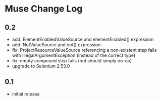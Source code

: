 # Muse Change Log

## 0.2

- add: ElementEnabledValueSource and elementEnabled() expression
- add: NotValueSource and not() expression
- fix: ProjectResourceValueSource referencing a non-existent step fails with IllegalArgumentException (instead of the correct type)
- fix: empty compound step fails (but should simply no-op)
- upgrade to Selenium 2.53.0

## 0.1

- initial release